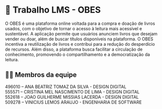 # :checkered_flag: Trabalho LMS - OBES

O OBES é uma plataforma online voltada para a compra e doação de livros usados, com o objetivo de tornar o acesso à leitura mais acessível e sustentável. A aplicação permite que usuários anunciem livros que desejam vender ou doar, além de buscar títulos disponíveis na plataforma. O OBES incentiva a reutilização de livros e contribui para a redução do desperdício de recursos. Além disso, a plataforma busca facilitar a circulação de conhecimento, promovendo o compartilhamento e a democratização da leitura.<br>

## :technologist: Membros da equipe

496010 – ANA BEATRIZ TOMAZ DA SILVA - DESIGN DIGITAL<br>
555571 – CRISTINA MEL NASCIMENTO DE LIMA - DESIGN DIGITAL<br>
552618 – JOAO GUILHERME MISSIAS LACERDA - DESIGN DIGITAL<br>
509278 – VINICIUS LEMOS ARAUJO - ENGENHARIA DE SOFTWARE
